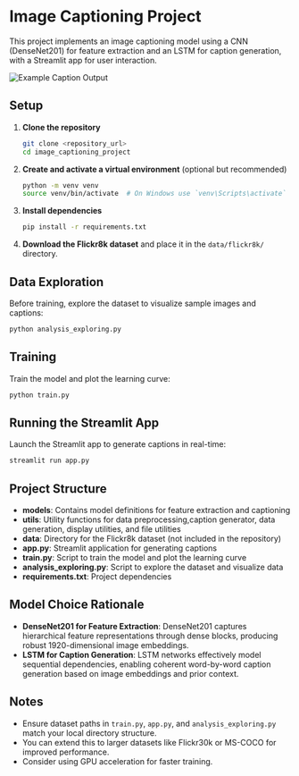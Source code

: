 # Image Captioning Project

This project implements an image captioning model using a CNN (DenseNet201) for feature extraction and an LSTM for caption generation, with a Streamlit app for user interaction.

![Example Caption Output](images/sample.png)

## Setup

1. **Clone the repository**

   ```bash
   git clone <repository_url>
   cd image_captioning_project
   ````

2. **Create and activate a virtual environment** (optional but recommended)

   ```bash
   python -m venv venv
   source venv/bin/activate  # On Windows use `venv\Scripts\activate`
   ```

3. **Install dependencies**

   ```bash
   pip install -r requirements.txt
   ```

4. **Download the Flickr8k dataset** and place it in the `data/flickr8k/` directory.

## Data Exploration

Before training, explore the dataset to visualize sample images and captions:

```bash
python analysis_exploring.py
```

## Training

Train the model and plot the learning curve:

```bash
python train.py
```

## Running the Streamlit App

Launch the Streamlit app to generate captions in real-time:

```bash
streamlit run app.py
```

## Project Structure

- **models**: Contains model definitions for feature extraction and captioning
- **utils**: Utility functions for data preprocessing,caption generator, data generation, display utilities, and file utilities
- **data**: Directory for the Flickr8k dataset (not included in the repository)
- **app.py**: Streamlit application for generating captions
- **train.py**: Script to train the model and plot the learning curve
- **analysis_exploring.py**: Script to explore the dataset and visualize data
- **requirements.txt**: Project dependencies

## Model Choice Rationale

* **DenseNet201 for Feature Extraction**: DenseNet201 captures hierarchical feature representations through dense blocks, producing robust 1920-dimensional image embeddings.
* **LSTM for Caption Generation**: LSTM networks effectively model sequential dependencies, enabling coherent word-by-word caption generation based on image embeddings and prior context.

## Notes

* Ensure dataset paths in `train.py`, `app.py`, and `analysis_exploring.py` match your local directory structure.
* You can extend this to larger datasets like Flickr30k or MS-COCO for improved performance.
* Consider using GPU acceleration for faster training.
